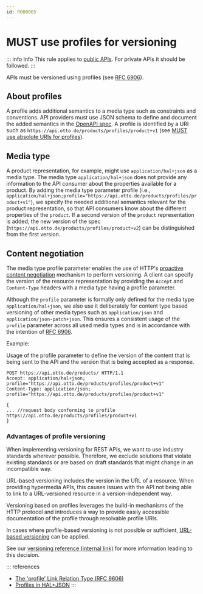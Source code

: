 ```yaml
---
id: R000065
---
```


# MUST use profiles for versioning

::: info Info
This rule applies to [public APIs](../../../../global/core-principles/api-scope.md). For private APIs it should be followed.
:::

APIs must be versioned using profiles (see [RFC 6906](https://www.rfc-editor.org/rfc/rfc6906)).

## About profiles

A profile adds additional semantics to a media type such as constraints and conventions.
API providers must use JSON schema to define and document the added semantics in the [OpenAPI spec](../../../contract/openapi/rules/must-provide-api-specification-using-openapi-for-rest-apis.md).
A profile is identified by a URI such as `https://api.otto.de/products/profiles/product+v1` (see [MUST use absolute URIs for profiles](./must-use-absolute-profile-uris.md)).

## Media type

A product representation, for example, might use `application/hal+json` as a media type.
The media type `application/hal+json` does not provide any information to the API consumer about the properties available for a product.
By adding the media type parameter profile (i.e., `application/hal+json;profile="https://api.otto.de/products/profiles/product+v1"`), we specify the needed additional semantics relevant for the product representation, so that API consumers know about the different properties of the `product`.
If a second version of the `product` representation is added, the new version of the spec (`https://api.otto.de/products/profiles/product+v2`) can be distinguished from the first version.

## Content negotiation

The media type profile parameter enables the use of HTTP's [proactive content negotiation](https://www.rfc-editor.org/rfc/rfc9110.html#section-12.1) mechanism to perform versioning.
A client can specify the version of the resource representation by providing the `Accept` and `Content-Type` headers with a media type having a profile parameter.

Although the `profile` parameter is formally only defined for the media type `application/hal+json`, we also use it deliberately for content type based versioning of other media types such as `application/json` and `application/json-patch+json`.
This ensures a consistent usage of the `profile` parameter across all used media types and is in accordance with the intention of [RFC 6906](https://www.rfc-editor.org/rfc/rfc6906#section-3.1).

Example:

Usage of the profile parameter to define the version of the content that is being sent to the API and the version that is being accepted as a response.

```http request
POST https://api.otto.de/products/ HTTP/1.1
Accept: application/hal+json; profile="https://api.otto.de/products/profiles/product+v1"
Content-Type: application/json; profile="https://api.otto.de/products/profiles/product+v1"

{
... //request body conforming to profile https://api.otto.de/products/profiles/product+v1
}
```

### Advantages of profile versioning

When implementing versioning for REST APIs, we want to use industry standards wherever possible.
Therefore, we exclude solutions that violate existing standards or are based on draft standards that might change in an incompatible way.

URL-based versioning includes the version in the URL of a resource.
When providing hypermedia APIs, this causes issues with the API not being able to link to a URL-versioned resource in a version-independent way.

Versioning based on profiles leverages the build-in mechanisms of the HTTP protocol and introduces a way to provide easily accessible documentation of the profile through resolvable profile URIs.

In cases where profile-based versioning is not possible or sufficient, [URL-based versioning](./should-not-use-uri-versioning.md) can be applied.

See our [versioning reference (internal link)](../../../../../dev-context/rest/versioning.md) for more information leading to this decision.

::: references

- [The 'profile' Link Relation Type (RFC 9606)](https://tools.ietf.org/html/rfc6906)
- [Profiles in HAL+JSON](https://datatracker.ietf.org/doc/html/draft-kelly-json-hal-08#page-8)
:::
